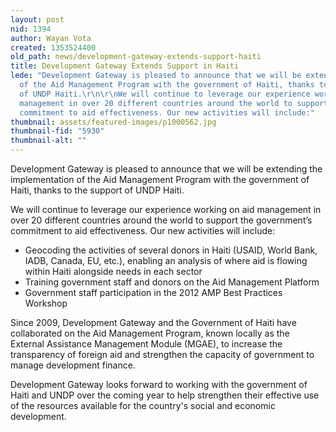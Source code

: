 ```yaml
---
layout: post
nid: 1394
author: Wayan Vota
created: 1353524400
old_path: news/development-gateway-extends-support-haiti
title: Development Gateway Extends Support in Haiti
lede: "Development Gateway is pleased to announce that we will be extending the implementation
  of the Aid Management Program with the government of Haiti, thanks to the support
  of UNDP Haiti.\r\n\r\nWe will continue to leverage our experience working on aid
  management in over 20 different countries around the world to support the government’s
  commitment to aid effectiveness. Our new activities will include:"
thumbnail: assets/featured-images/p1000562.jpg
thumbnail-fid: "5930"
thumbnail-alt: ""
---
```


Development Gateway is pleased to announce that we will be extending the implementation of the Aid Management Program with the government of Haiti, thanks to the support of UNDP Haiti.

We will continue to leverage our experience working on aid management in over 20 different countries around the world to support the government’s commitment to aid effectiveness. Our new activities will include:

- Geocoding the activities of several donors in Haiti (USAID, World Bank, IADB, Canada, EU, etc.), enabling an analysis of where aid is flowing within Haiti alongside needs in each sector
- Training government staff and donors on the Aid Management Platform
- Government staff participation in the 2012 AMP Best Practices Workshop

Since 2009, Development Gateway and the Government of Haiti have collaborated on the Aid Management Program, known locally as the External Assistance Management Module (MGAE), to increase the transparency of foreign aid and strengthen the capacity of government to manage development finance.

Development Gateway looks forward to working with the government of Haiti and UNDP over the coming year to help strengthen their effective use of the resources available for the country's social and economic development.
